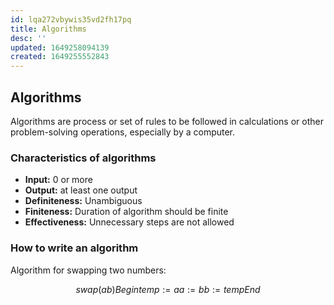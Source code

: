 ```yaml
---
id: lqa272vbywis35vd2fh17pq
title: Algorithms
desc: ''
updated: 1649258094139
created: 1649255552843
---
```


## Algorithms

Algorithms are process or set of rules to be followed in calculations or other problem-solving operations, especially by a computer.

### Characteristics of algorithms

- **Input:** 0 or more
- **Output:** at least one output
- **Definiteness:** Unambiguous
- **Finiteness:** Duration of algorithm should be finite
- **Effectiveness:** Unnecessary steps are not allowed

### How to write an algorithm

Algorithm for swapping two numbers:

```math
swap(a b)
Begin
    temp := a
    a := b
    b := temp
End
```
